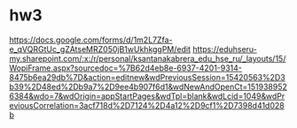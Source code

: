 # hw3
https://docs.google.com/forms/d/1m2L7Zfa-e_qVQRGtUc_gZAtseMRZ050jB1wUkhkggPM/edit
https://eduhseru-my.sharepoint.com/:x:/r/personal/ksantanakabrera_edu_hse_ru/_layouts/15/WopiFrame.aspx?sourcedoc=%7B62d4eb8e-6937-4201-9314-8475b6ea29db%7D&action=editnew&wdPreviousSession=15420563%2D3b39%2D48ed%2Db9a7%2D9ee4b907f6d1&wdNewAndOpenCt=1519389526384&wdo=7&wdOrigin=appStartPages&wdTpl=blank&wdLcid=1049&wdPreviousCorrelation=3acf718d%2D7124%2D4a12%2D9cf1%2D7398d41d028b
